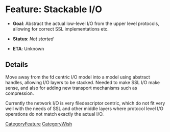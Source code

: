 # Feature: Stackable I/O

  - **Goal**: Abstract the actual low-level I/O from the upper level
    protocols, allowing for correct SSL implementations etc.

  - **Status**: *Not started*

  - **ETA**: Unknown

## Details

Move away from the fd centric I/O model into a model using abstract
handles, allowing I/O layers to be stacked. Needed to make SSL I/O make
sense, and also for adding new transport mechanisms such as compression.

Currently the network I/O is very filedescriptor centric, which do not
fit very well with the needs of SSL and other middle layers where
protocol level I/O operations do not match exactly the actual I/O.

[CategoryFeature](/CategoryFeature#)
[CategoryWish](/CategoryWish#)
